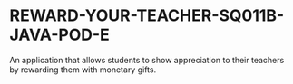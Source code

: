 # REWARD-YOUR-TEACHER-SQ011B-JAVA-POD-E
An application that allows students to show appreciation to their teachers by rewarding them with monetary gifts.
